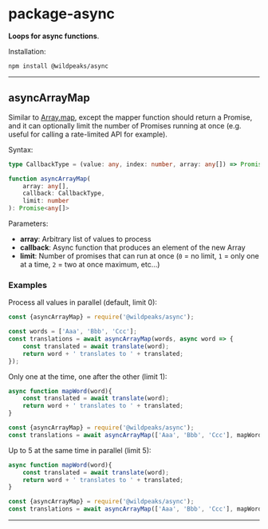 # package-async

**Loops for async functions**.

Installation:

	npm install @wildpeaks/async


-------------------------------------------------------------------------------

## asyncArrayMap

Similar to [Array.map](https://developer.mozilla.org/en-US/docs/Web/JavaScript/Reference/Global_Objects/Array/map),
except the mapper function should return a Promise, and it can optionally limit the number of Promises running at once
(e.g. useful for calling a rate-limited API for example).

Syntax:

````ts
type CallbackType = (value: any, index: number, array: any[]) => Promise;

function asyncArrayMap(
	array: any[],
	callback: CallbackType,
	limit: number
): Promise<any[]>
````

Parameters:
 - **array**: Arbitrary list of values to process
 - **callback**: Async function that produces an element of the new Array
 - **limit**: Number of promises that can run at once (`0` = no limit, `1` = only one at a time, `2` = two at once maximum, etc…)


### Examples

Process all values in parallel (default, limit 0):
````js
const {asyncArrayMap} = require('@wildpeaks/async');

const words = ['Aaa', 'Bbb', 'Ccc'];
const translations = await asyncArrayMap(words, async word => {
	const translated = await translate(word);
	return word + ' translates to ' + translated;
});
````


Only one at the time, one after the other (limit 1):

````js
async function mapWord(word){
	const translated = await translate(word);
	return word + ' translates to ' + translated;
}

const {asyncArrayMap} = require('@wildpeaks/async');
const translations = await asyncArrayMap(['Aaa', 'Bbb', 'Ccc'], mapWord, 1);
````

Up to 5 at the same time in parallel (limit 5):

````js
async function mapWord(word){
	const translated = await translate(word);
	return word + ' translates to ' + translated;
}

const {asyncArrayMap} = require('@wildpeaks/async');
const translations = await asyncArrayMap(['Aaa', 'Bbb', 'Ccc'], mapWord, 5);
````

-------------------------------------------------------------------------------

